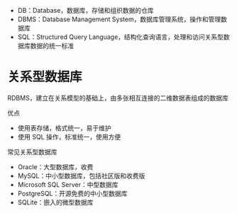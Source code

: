 - DB：Database，数据库，存储和组织数据的仓库
- DBMS：Database Management System，数据库管理系统，操作和管理数据库
- SQL：Structured Query Language，结构化查询语言，处理和访问关系型数据库数据的统一标准

# 关系型数据库

RDBMS，建立在关系模型的基础上，由多张相互连接的二维数据表组成的数据库

优点
- 使用表存储，格式统一，易于维护
- 使用 SQL 操作，标准统一，使用方便

常见关系型数据库
- Oracle：大型数据库，收费
- MySQL：中小型数据库，包括社区版和收费版
- Microsoft SQL Server：中型数据库
- PostgreSQL：开源免费的中小型数据库
- SQLite：嵌入的微型数据库